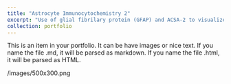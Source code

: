 ```yaml
---
title: "Astrocyte Immunocytochemistry 2"
excerpt: "Use of glial fibrilary protein (GFAP) and ACSA-2 to visualize astrocytes in cell culture via immunocytochemistry <br/><img src='![IMG_4840](https://user-images.githubusercontent.com/92540106/138785994-8d836aaf-eb20-4dbd-a62b-dde28089954f.jpeg)'>"
collection: portfolio
---
```


This is an item in your portfolio. It can be have images or nice text. If you name the file .md, it will be parsed as markdown. If you name the file .html, it will be parsed as HTML. 

/images/500x300.png
